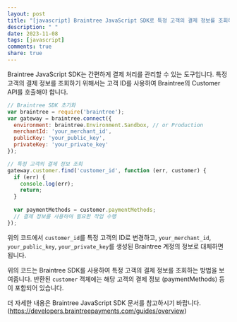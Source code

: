 ```yaml
---
layout: post
title: "[javascript] Braintree JavaScript SDK로 특정 고객의 결제 정보를 조회하는 방법은 무엇인가요?"
description: " "
date: 2023-11-08
tags: [javascript]
comments: true
share: true
---
```


Braintree JavaScript SDK는 간편하게 결제 처리를 관리할 수 있는 도구입니다. 특정 고객의 결제 정보를 조회하기 위해서는 고객 ID를 사용하여 Braintree의 Customer API를 호출해야 합니다.

```javascript
// Braintree SDK 초기화
var braintree = require('braintree');
var gateway = braintree.connect({
  environment: braintree.Environment.Sandbox, // or Production
  merchantId: 'your_merchant_id',
  publicKey: 'your_public_key',
  privateKey: 'your_private_key'
});

// 특정 고객의 결제 정보 조회
gateway.customer.find('customer_id', function (err, customer) {
  if (err) {
    console.log(err);
    return;
  }
  
  var paymentMethods = customer.paymentMethods;
  // 결제 정보를 사용하여 필요한 작업 수행
});
```

위의 코드에서 `customer_id`를 특정 고객의 ID로 변경하고, `your_merchant_id`, `your_public_key`, `your_private_key`를 생성된 Braintree 계정의 정보로 대체하면 됩니다.

위의 코드는 Braintree SDK를 사용하여 특정 고객의 결제 정보를 조회하는 방법을 보여줍니다. 반환된 `customer` 객체에는 해당 고객의 결제 정보 (paymentMethods) 등이 포함되어 있습니다.

더 자세한 내용은 Braintree JavaScript SDK 문서를 참고하시기 바랍니다. (https://developers.braintreepayments.com/guides/overview)